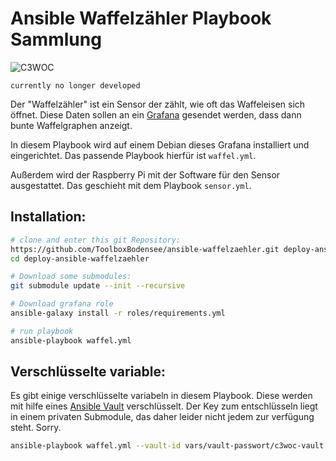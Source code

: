  Ansible Waffelzähler Playbook Sammlung
==========================================
![C3WOC](https://c3woc.de/images/logo/c3woc.svg "C3WOC")

```
currently no longer developed
```

Der "Waffelzähler" ist ein Sensor der zählt, wie oft das Waffeleisen sich öffnet. 
Diese Daten sollen an ein [Grafana](https://status.c3woc.de) gesendet werden,
dass dann bunte Waffelgraphen anzeigt. 

In diesem Playbook wird auf einem Debian dieses Grafana installiert und eingerichtet.
Das passende Playbook hierfür ist ``waffel.yml``.

Außerdem wird der Raspberry Pi mit der Software für den Sensor ausgestattet.
Das geschieht mit dem Playbook ``sensor.yml``.

 Installation:
---------------
```bash
# clone and enter this git Repository:
https://github.com/ToolboxBodensee/ansible-waffelzaehler.git deploy-ansible-waffelzaehler
cd deploy-ansible-waffelzaehler

# Download some submodules:
git submodule update --init --recursive

# Download grafana role
ansible-galaxy install -r roles/requirements.yml

# run playbook
ansible-playbook waffel.yml

```

 Verschlüsselte variable:
-------------------------
Es gibt einige verschlüsselte variabeln in diesem Playbook. Diese werden mit hilfe eines [Ansible Vault](https://docs.ansible.com/ansible/latest/user_guide/vault.html) verschlüsselt. Der Key zum entschlüsseln liegt in einem privaten Submodule, das daher leider nicht jedem zur verfügung steht. Sorry.

```bash
ansible-playbook waffel.yml --vault-id vars/vault-passwort/c3woc-vault
```
